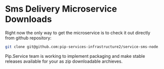 # Sms Delivery Microservice Downloads

Right now the only way to get the microservice is to check it out directly from github repository:

```bash
git clone git@github.com:pip-services-infrastructure2/service-sms-node.git
```

Pip.Service team is working to implement packaging and make stable releases available for your 
as zip downloadable archieves.